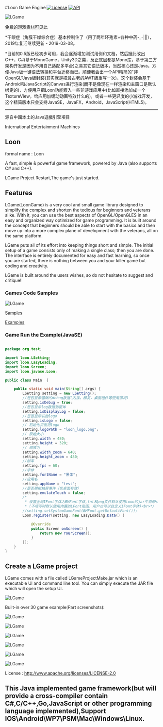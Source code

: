 #Loon Game Engine
[![License](https://img.shields.io/badge/license-Apache%202-blue.svg)](https://www.apache.org/licenses/LICENSE-2.0)
[![API](https://img.shields.io/badge/API-16%2B-blue.svg?style=flat)](https://android-arsenal.com/api?level=11)

![LGame](https://raw.github.com/cping/LGame/master/engine_logo.png "engine_logo")

[免费的游戏素材可见此](https://github.com/cping/LGame/blob/master/dev-res/README.md "Game Source of Free")

*干眼症（角膜干燥综合症）基本控制住了（用了两年环孢素+各种中药-_-|||），2019年复活继续更新 - 2019-03-08。

*目前的0.5版已经初步可用，我会逐渐增加测试用例和文档，然后据此改出C++，C#(基于MonoGame，Unity3D之类，反正底层都是Mono库，基于第三方架构开发是因为不用自己适配多平台)之类其它语法版本，当然核心还是Java，方便Java版一键语法转换和平台迁移而已。顺便我会出一个API精简的"非OpenGL"Java版封装(其实就是把最古老的AWT版重写一次)，这个封装会基于Android和JavaScript的Canvas进行渲染(而不是像现在一样渲染和主窗口是默认绑定的)，方便用户把Loon功能嵌入一些非游戏应用中(比如直接添加成一个TextureView，给应用加缓动动画特效什么的)，或者一些更轻度的小游戏开发，这个精简版本只会支持JavaSE，JavaFX，Android，JavaScript(HTML5)。
_________

源自中國本土的Java遊戲引擎項目

International Entertainment Machines

## Loon
formal name : Loon

A fast, simple & powerful game framework, powered by Java (also supports C# and C++).

LGame Project Restart,The game's just started.

## Features
LGame(LoonGame) is a very cool and small game library designed to simplify the complex and shorten the tedious for beginners and veterans alike. With it, you can use the best aspects of OpenGL/OpenGLES in an easy and organized way optimized for game programming. It is built around the concept that beginners should be able to start with the basics and then move up into a more complex plane of development with the veterans, all on the same platform.

LGame puts all of its effort into keeping things short and simple. The initial setup of a game consists only of making a single class; then you are done. The interface is entirely documented for easy and fast learning, so once you are started, there is nothing between you and your killer game but coding and creativity.

LGame is built around the users wishes, so do not hesitate to suggest and critique!

### Games Code Samples

![LGame](https://raw.github.com/cping/LGame/master/sample.png "samples")

[Samples](https://github.com/cping/LGame/tree/master/Java/samples "Game Sample")

[Examples](https://github.com/cping/LGame/tree/master/Java/Examples "Game Example")

### Game Run the Example(JavaSE)
```java

package org.test;

import loon.LSetting;
import loon.LazyLoading;
import loon.Screen;
import loon.javase.Loon;

public class Main  {

	public static void main(String[] args) {
		LSetting setting = new LSetting();
		//是否显示基础的debug数据(内存，精灵，桌面组件等使用情况)
		setting.isDebug = true;
		//是否显示log数据到窗体
		setting.isDisplayLog = false;
		//是否显示初始logo
		setting.isLogo = false;
		// 初始化页面用logo
		setting.logoPath = "loon_logo.png";
		// 原始大小
		setting.width = 480;
		setting.height = 320;
		// 缩放为
		setting.width_zoom = 640;
		setting.height_zoom = 480;
		//帧率
		setting.fps = 60;
		//字体
		setting.fontName = "黑体";
		//应用名
		setting.appName = "test";
		//是否模拟触屏事件（仅桌面有效）
		setting.emulateTouch = false;
		/*
		 * 设置全局IFont字体为BMFont字体,fnt和png文件默认使用loon的jar中自带<br>
		 * (不填写时默认使用内置的LFont贴图，用户也可以自定义IFont字体)<br>*/
		//setting.setSystemGameFont(BMFont.getDefaultFont());
		Loon.register(setting, new LazyLoading.Data() {

			@Override
			public Screen onScreen() {
				return new YourScreen();
			}
		});
	}
}
```
## Create a LGame project

LGame comes with a file called LGameProjectMake.jar which is an executable UI and command line tool. You can simply execute the JAR file which will open the setup UI.


![LGame](https://raw.github.com/cping/LGame/master/install.png "install")

Built-in over 30 game example(Part screenshots):

![LGame](https://raw.github.com/cping/LGame/master/e0x.png "0")

![LGame](https://raw.github.com/cping/LGame/master/e1x.png "1")

![LGame](https://raw.github.com/cping/LGame/master/e2x.png "2")

![LGame](https://raw.github.com/cping/LGame/master/e3x.png "3")

![LGame](https://raw.github.com/cping/LGame/master/e4x.png "4")

![LGame](https://raw.github.com/cping/LGame/master/live2dsupport.png "live2d_support")

License : http://www.apache.org/licenses/LICENSE-2.0

## This Java implemented game framework(but will provide a cross-compiler contain C#,C/C++,Go,JavaScript or other programming language implemented),Support IOS\Android\WP7\PSM\Mac\Windows\Linux.